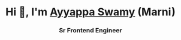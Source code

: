 <h1 align="center">Hi 👋, I'm <a target="_blank" href="https://marniswamy.github.io/my-profile/">Ayyappa Swamy</a> (Marni)</h1>
<h3 align="center">Sr Frontend Engineer </h3>

